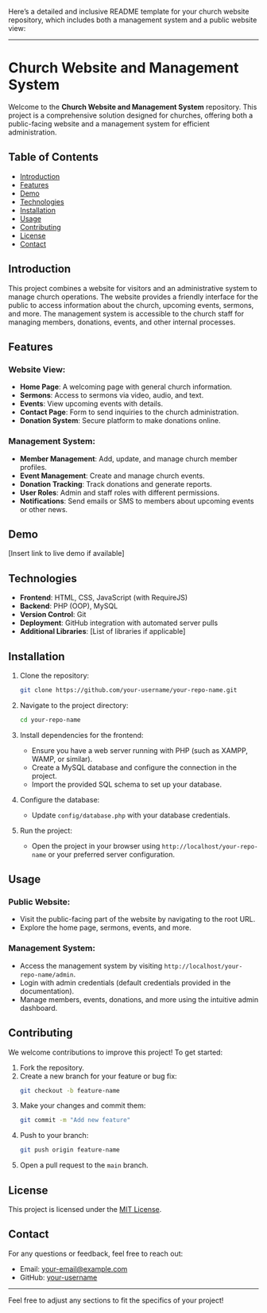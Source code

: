 Here’s a detailed and inclusive README template for your church website repository, which includes both a management system and a public website view:

---

# Church Website and Management System

Welcome to the **Church Website and Management System** repository. This project is a comprehensive solution designed for churches, offering both a public-facing website and a management system for efficient administration.

## Table of Contents
- [Introduction](#introduction)
- [Features](#features)
- [Demo](#demo)
- [Technologies](#technologies)
- [Installation](#installation)
- [Usage](#usage)
- [Contributing](#contributing)
- [License](#license)
- [Contact](#contact)

## Introduction
This project combines a website for visitors and an administrative system to manage church operations. The website provides a friendly interface for the public to access information about the church, upcoming events, sermons, and more. The management system is accessible to the church staff for managing members, donations, events, and other internal processes.

## Features
### Website View:
- **Home Page**: A welcoming page with general church information.
- **Sermons**: Access to sermons via video, audio, and text.
- **Events**: View upcoming events with details.
- **Contact Page**: Form to send inquiries to the church administration.
- **Donation System**: Secure platform to make donations online.

### Management System:
- **Member Management**: Add, update, and manage church member profiles.
- **Event Management**: Create and manage church events.
- **Donation Tracking**: Track donations and generate reports.
- **User Roles**: Admin and staff roles with different permissions.
- **Notifications**: Send emails or SMS to members about upcoming events or other news.

## Demo
[Insert link to live demo if available]

## Technologies
- **Frontend**: HTML, CSS, JavaScript (with RequireJS)
- **Backend**: PHP (OOP), MySQL
- **Version Control**: Git
- **Deployment**: GitHub integration with automated server pulls
- **Additional Libraries**: [List of libraries if applicable]

## Installation
1. Clone the repository:
    ```bash
    git clone https://github.com/your-username/your-repo-name.git
    ```
2. Navigate to the project directory:
    ```bash
    cd your-repo-name
    ```
3. Install dependencies for the frontend:
    - Ensure you have a web server running with PHP (such as XAMPP, WAMP, or similar).
    - Create a MySQL database and configure the connection in the project.
    - Import the provided SQL schema to set up your database.

4. Configure the database:
    - Update `config/database.php` with your database credentials.

5. Run the project:
    - Open the project in your browser using `http://localhost/your-repo-name` or your preferred server configuration.

## Usage
### Public Website:
- Visit the public-facing part of the website by navigating to the root URL.
- Explore the home page, sermons, events, and more.

### Management System:
- Access the management system by visiting `http://localhost/your-repo-name/admin`.
- Login with admin credentials (default credentials provided in the documentation).
- Manage members, events, donations, and more using the intuitive admin dashboard.

## Contributing
We welcome contributions to improve this project! To get started:
1. Fork the repository.
2. Create a new branch for your feature or bug fix:
    ```bash
    git checkout -b feature-name
    ```
3. Make your changes and commit them:
    ```bash
    git commit -m "Add new feature"
    ```
4. Push to your branch:
    ```bash
    git push origin feature-name
    ```
5. Open a pull request to the `main` branch.

## License
This project is licensed under the [MIT License](LICENSE).

## Contact
For any questions or feedback, feel free to reach out:
- Email: your-email@example.com
- GitHub: [your-username](https://github.com/your-username)

---

Feel free to adjust any sections to fit the specifics of your project!
